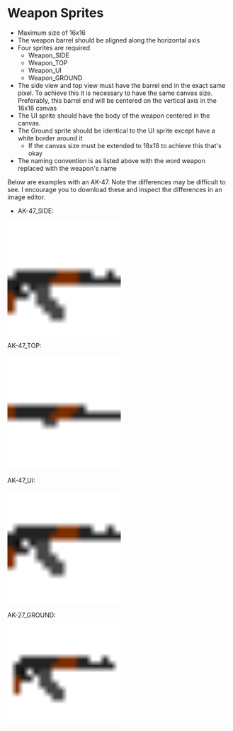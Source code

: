 # Weapon Sprites
* Maximum size of 16x16
* The weapon barrel should be aligned along the horizontal axis
* Four sprites are required
  * Weapon_SIDE
  * Weapon_TOP
  * Weapon_UI
  * Weapon_GROUND
* The side view and top view must have the barrel end in the exact same pixel. To achieve this it is necessary to have the same canvas size. Preferably, this barrel end will be centered on the vertical axis in the 16x16 canvas
* The UI sprite should have the body of the weapon centered in the canvas.
* The Ground sprite should be identical to the UI sprite except have a white border around it
  * If the canvas size must be extended to 18x18 to achieve this that's okay
* The naming convention is as listed above with the word weapon replaced with the weapon's name

Below are examples with an AK-47. Note the differences may be difficult to see. I encourage you to download these and inspect the differences in an image editor.

* AK-47_SIDE:

<img src="/Assets/Art/Placeholder/Items/AK-47/AK-47_SIDE.png" width="256">

AK-47_TOP:

<img src="/Assets/Art/Placeholder/Items/AK-47/AK-47_TOP.png" width="256">

AK-47_UI:

<img src="/Assets/Art/Placeholder/Items/AK-47/AK-47_UI.png" width="256">

AK-27_GROUND:

<img src="/Assets/Art/Placeholder/Items/AK-47/AK-47_GROUND.png" width="256">
 
